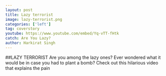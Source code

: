 ```yaml
---
layout: post
title: Lazy terrorist
image: lazy-terrorist.png
categories: ['left']
tag: coverstory
youtube: https://www.youtube.com/embed/Yq-vTT-fHtk
catch: Are You Lazy?
author: Harkirat Singh
---
```

##LAZY TERRORIST
Are you among the lazy ones?
Ever wondered what it would be in case you had to plant a bomb?
Check out this hilarious video that explains the pain